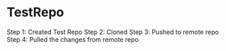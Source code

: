 # TestRepo
Step 1: Created Test Repo
Step 2: Cloned
Step 3: Pushed to remote repo
Step 4: Pulled the changes from remote repo
